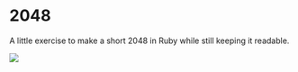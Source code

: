 # 2048

A little exercise to make a short 2048 in Ruby while still keeping it readable.

![](http://i.imgur.com/MPwZKr6.png)

